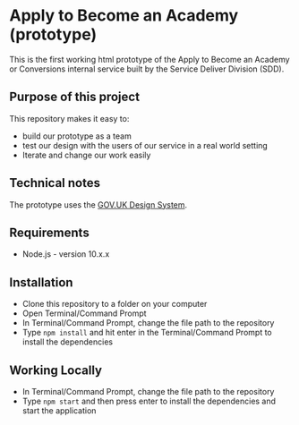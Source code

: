 # Apply to Become an Academy (prototype)
This is the first working html prototype of the Apply to Become an Academy or Conversions internal service built by the Service Deliver Division (SDD).

## Purpose of this project

This repository makes it easy to:

* build our prototype as a team
* test our design with the users of our service in a real world setting
* Iterate and change our work easily

## Technical notes

The prototype uses the [GOV.UK Design System](https://design-system.service.gov.uk).

## Requirements

* Node.js - version 10.x.x

## Installation

* Clone this repository to a folder on your computer
* Open Terminal/Command Prompt
* In Terminal/Command Prompt, change the file path to the repository
* Type `npm install` and hit enter in the Terminal/Command Prompt to install the dependencies

## Working Locally

* In Terminal/Command Prompt, change the file path to the repository
* Type `npm start` and then press enter to install the dependencies and start the application
